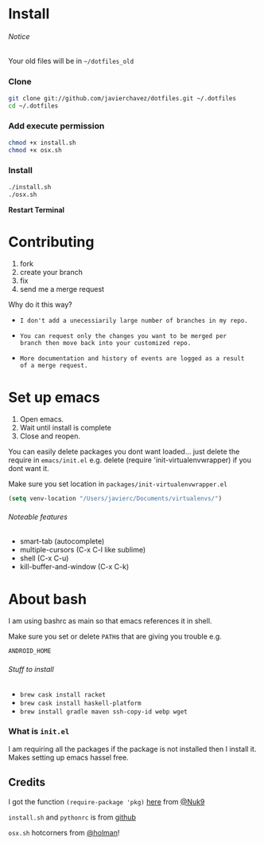 # Install

###### Notice
Your old files will be in `~/dotfiles_old`

### Clone
```bash
git clone git://github.com/javierchavez/dotfiles.git ~/.dotfiles
cd ~/.dotfiles
```

### Add execute permission
```bash
chmod +x install.sh
chmod +x osx.sh
```

### Install
```bash
./install.sh
./osx.sh
```

**Restart Terminal**


# Contributing

1. fork
2. create your branch
3. fix
4. send me a merge request

Why do it this way?
*     I don't add a unecessiarily large number of branches in my repo.
*     You can request only the changes you want to be merged per
      branch then move back into your customized repo.
*     More documentation and history of events are logged as a result
      of a merge request.


# Set up emacs

1. Open emacs.
2. Wait until install is complete
3. Close and reopen.

You can easily delete packages you dont want loaded... just delete the
require in `emacs/init.el` e.g. delete (require
'init-virtualenvwrapper) if you dont want it.

Make sure you set location in `packages/init-virtualenvwrapper.el`
```lisp
(setq venv-location "/Users/javierc/Documents/virtualenvs/")
```

###### Noteable features
* smart-tab (autocomplete)
* multiple-cursors (C-x C-l like sublime)
* shell (C-x C-u)
* kill-buffer-and-window (C-x C-k)


# About bash
I am using bashrc as main so that emacs references it in shell.

Make sure you set or delete `PATH`s that are giving you trouble
e.g.
```bash
ANDROID_HOME
```

###### Stuff to install 

* `brew cask install racket`
* `brew cask install haskell-platform`
* `brew install gradle maven ssh-copy-id webp wget`


### What is `init.el`
I am requiring all the packages if the package is not installed then I
install it. Makes setting up emacs hassel free.


**Credits**
---

I got the function `(require-package 'pkg)`
[here](https://github.com/javierchavez/dotfiles/blob/master/emacs.d/packages/init-main.el#L11)
from [@Nuk9](https://github.com/Nuk9)


`install.sh` and `pythonrc` is from [github](http://dotfiles.github.io)


`osx.sh` hotcorners from
[@holman](https://github.com/holman/dotfiles)!

